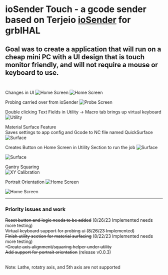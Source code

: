 # ioSender Touch - a gcode sender based on Terjeio  [ioSender](https://github.com/terjeio/ioSender) for grblHAL

Goal was to create a application that will run on a cheap mini PC with a UI design that is touch monitor friendly, and will not require a mouse or keyboard to use.
<br><br>
---

Changes in UI 
![Home Screen](media/HomeScreen.png)
![Home Screen](media/Tool.png)

Probing carried over from ioSender 
![Probe Screen](media/Probe.png)

Double clicking Text Fields in Utility -> Macro tab brings up virtual keyboard 
![Utility](media/Utility_macro.png)

Material Surface Feature 
<br>
Saves settings to app config and Gcode to NC file named QuickSurface 
![Surface](media/Surface.png)

Creates Button on  Home Screen in Utility Section to run the job 
![Surface](media/Surface2.png)

![Surface](media/Surface3.png)

Gantry Squaring 
<br>
![XY Calibration](media/Calibration.png)

Portrait Orientation 
![Home Screen](media/Portrait.png)

![Home Screen](media/PortraitFlyout.png)

---

### Priority issues and work
~~Reset button and logic needs to be added~~ (8/26/23 Implemented needs more testing)
<br>
~~Virtual keyboard support for probing ui (8/26/23 Implemented)~~
<br>
~~Finish utility section for material surfacing~~ (8/22/23 Implemented needs more testing)
<br>
~~-Create axis alignment/squaring helper under utility~~
<br>
~~Add support for portrait orientation~~ (release v0.0.3)
<br><br>

Note: Lathe, rotatry axis, and 5th axis are not supported 
<br>
